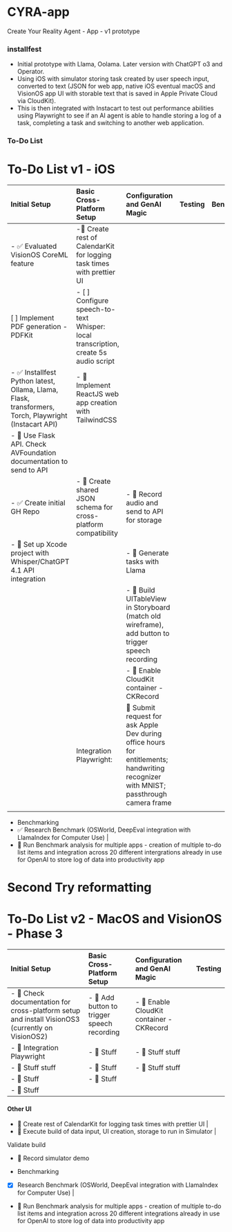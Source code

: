 # CYRA-app
Create Your Reality Agent - App - v1 prototype

### installfest
* Initial prototype with Llama, Oolama. Later version with ChatGPT o3 and Operator.
* Using iOS with simulator storing task created by user speech input, converted to text (JSON for web app, native iOS eventual macOS and VisionOS app UI with storable text that is saved in Apple Private Cloud via CloudKit). 
* This is then integrated with Instacart to test out performance abilities using Playwright to see if an AI agent is able to handle storing a log of a task, completing a task and switching to another web application.
### To-Do List


# To-Do List v1 - iOS 

| Initial Setup | Basic Cross-Platform Setup | Configuration and GenAI Magic | Testing | Benchmarking |
| :------------ | :------------------------- | :---------------------------- | :------ | :----------- |
| - ✅ Evaluated VisionOS CoreML feature | -🔲  Create rest of CalendarKit for logging task times with prettier UI |
| [ ] Implement PDF generation - PDFKit | - [ ] Configure speech-to-text Whisper: local transcription, create 5s audio script |
| - ✅ Installfest Python latest, Ollama, Llama, Flask, transformers, Torch, Playwright (Instacart API) | - 🔲 Implement ReactJS web app creation with TailwindCSS |
| - 🔲 Use Flask API. Check AVFoundation documentation to send to API |
| - ✅ Create initial GH Repo | - 🔲 Create shared JSON schema for cross-platform compatibility | - 🔲 Record audio and send to API for storage |
| - 🔲 Set up Xcode project with Whisper/ChatGPT 4.1 API integration | | - 🔲 Generate tasks with Llama |
| | | - 🔲 Build UITableView in Storyboard (match old wireframe), add button to trigger speech recording |
| | | - 🔲 Enable CloudKit container - CKRecord |
| | Integration Playwright: | 🔲 Submit request for ask Apple Dev during office hours for entitlements; handwriting recognizer with MNIST; passthrough camera frame  |
| | |
- Benchmarking 
- ✅ Research Benchmark (OSWorld, DeepEval integration with LlamaIndex for Computer Use) |
- 🔲 Run Benchmark analysis for multiple apps - creation of multiple to-do list items and integration across 20 different intergrations already in use for OpenAI to store log of data into productivity app

# Second Try reformatting



# To-Do List v2 - MacOS and VisionOS - Phase 3

| Initial Setup                                                                                                  | Basic Cross-Platform Setup                                      | Configuration and GenAI Magic                                                      | Testing |
|:---------------------------------------------------------------------------------------------------------------|:--------------------------------------------------------------|:-----------------------------------------------------------------------------------|:-------|
| - 🔲 Check documentation for cross-platform setup and install VisionOS3 (currently on VisionOS2)             | - 🔲 Add button to trigger speech recording                    | - 🔲 Enable CloudKit container - CKRecord                                           |        |
| - 🔲 Integration Playwright                                                                                    | - 🔲 Stuff                                                     | - 🔲 Stuff stuff                                                                   |        |
| - 🔲 Stuff stuff                                                                                               | - 🔲 Stuff                                                     | - 🔲 Stuff stuff                                                                   |        |
| - 🔲 Stuff                                                                                                     | - 🔲 Stuff                                                     |                                                                                   |        |
| - 🔲 Stuff                                                                                                     |                                                              |                                                                                   |        |

#### Other UI 
- 🔲 Create rest of CalendarKit for logging task times with prettier UI | 
- 🔲 Execute build of data input, UI creation, storage to run in Simulator | 

Validate build 
- 🔲 Record simulator demo

- Benchmarking 
- [x] Research Benchmark (OSWorld, DeepEval integration with LlamaIndex for Computer Use) | 
- 🔲 Run Benchmark analysis for multiple apps - creation of multiple to-do list items and integration across 20 different integrations already in use for OpenAI to store log of data into productivity app
